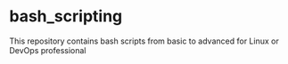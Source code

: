 # bash_scripting

This repository contains bash scripts from basic to advanced for Linux or DevOps professional
